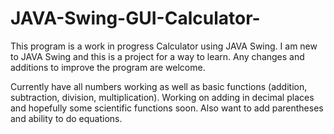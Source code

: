 # JAVA-Swing-GUI-Calculator-

This program is a work in progress Calculator using JAVA Swing. I am new to JAVA Swing and this is a project for a way to learn. Any changes and additions to improve the program are welcome.

Currently have all numbers working as well as basic functions (addition, subtraction, division, multiplication). Working on adding in decimal places and hopefully some scientific functions soon. Also want to add parentheses and ability to do equations. 